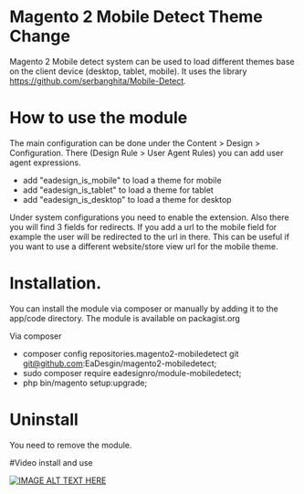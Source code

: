 # Magento 2 Mobile Detect Theme Change

Magento 2 Mobile detect system can be used to load different themes base on the client device (desktop, tablet, mobile).
It uses the library https://github.com/serbanghita/Mobile-Detect.

# How to use the module

The main configuration can be done under the Content > Design > Configuration. There (Design Rule > User Agent Rules) you can add user agent expressions.

* add "eadesign_is_mobile" to load a theme for mobile
* add "eadesign_is_tablet" to load a theme for tablet
* add "eadesign_is_desktop" to load a theme for desktop

Under system configurations you need to enable the extension. Also there you will find 3 fields for redirects. 
If you add a url to the mobile field for example the user will be redirected to the url in there. 
This can be useful if you want to use a different website/store view url for the mobile theme.


# Installation. 

You can install the module via composer or manually by adding it to the app/code directory. The module is available on packagist.org

Via composer

- composer config repositories.magento2-mobiledetect git git@github.com:EaDesgin/magento2-mobiledetect;
- sudo composer require eadesignro/module-mobiledetect;
- php bin/magento setup:upgrade;

# Uninstall 

You need to remove the module. 

#Video install and use

[![IMAGE ALT TEXT HERE](https://img.youtube.com/vi/TVyR9J27E9k/0.jpg)](https://www.youtube.com/watch?v=TVyR9J27E9k)
